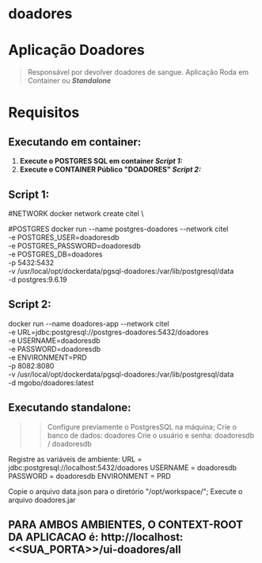 # doadores

# Aplicação Doadores
> Responsável por devolver doadores de sangue.
Aplicação Roda em Container ou **_Standalone_**

# Requisitos
## Executando em container:

<ol>
<li><b>Execute o POSTGRES SQL em container <i>Script 1:</i></b></li>
<li><b>Execute o CONTAINER Público "DOADORES" <i>Script 2:</i></b></li>
</ol>

## Script 1:
#NETWORK
docker network create citel \

#POSTGRES
docker run --name postgres-doadores --network citel \
-e POSTGRES_USER=doadoresdb \
-e POSTGRES_PASSWORD=doadoresdb \
-e POSTGRES_DB=doadores \
-p 5432:5432 \
-v /usr/local/opt/dockerdata/pgsql-doadores:/var/lib/postgresql/data \
-d postgres:9.6.19

## Script 2:
docker run --name doadores-app --network citel \
-e URL=jdbc:postgresql://postgres-doadores:5432/doadores \
-e USERNAME=doadoresdb \
-e PASSWORD=doadoresdb \
-e ENVIRONMENT=PRD \
-p 8082:8080 \
-v /usr/local/opt/dockerdata/pgsql-doadores:/var/lib/postgresql/data \
-d mgobo/doadores:latest


## Executando standalone:

>> Configure previamente o PostgresSQL na máquina;
Crie o banco de dados: doadores
Crie o usuário e senha: doadoresdb / doadoresdb

Registre as variáveis de ambiente:
URL         = jdbc:postgresql://localhost:5432/doadores
USERNAME    = doadoresdb
PASSWORD    = doadoresdb
ENVIRONMENT = PRD

Copie o arquivo data.json para o diretório "/opt/workspace/";
Execute o arquivo doadores.jar

## PARA AMBOS AMBIENTES, O CONTEXT-ROOT DA APLICACAO é: http://localhost:<<SUA_PORTA>>/ui-doadores/all
